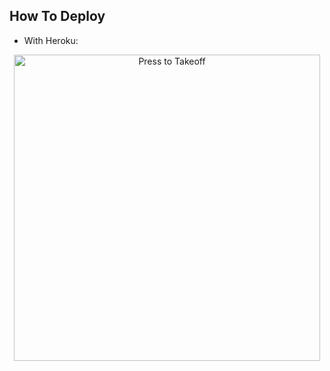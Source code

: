 ## How To Deploy 
* With Heroku:
<p align="center">
   <a href = "https://heroku.com/deploy?template=https://github.com/ashwinstr/telegram-bot"><img src="https://telegra.ph/file/57c4edb389224c9cf9996.png" alt="Press to Takeoff" width="490px"></a>
</p> 
